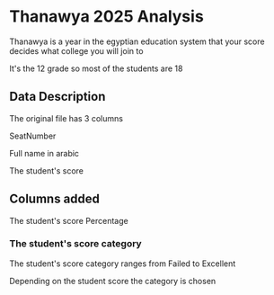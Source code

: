 <h1>Thanawya 2025 Analysis</h1>
<p>Thanawya is a year in the egyptian education system that your score decides what college you will join to</p>
<p>It's the 12 grade so most of the students are 18</p>
<h2>Data Description</h2>
<p>The original file has 3 columns</p>
<p>SeatNumber</p>
<p>Full name in arabic</p>
<p>The student's score</p>
<h2>Columns added</h2>
<p>The student's score Percentage</p>
<h3>The student's score category</h3>
<p>The student's score category ranges from Failed to Excellent</p>
<p>Depending on the student score the category is chosen</p>
